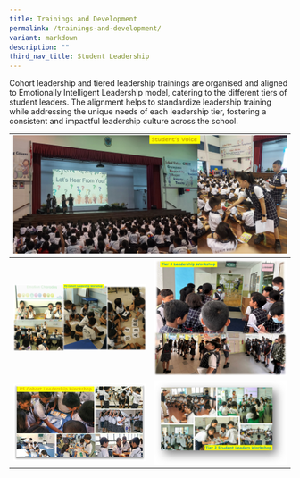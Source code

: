 ```yaml
---
title: Trainings and Development
permalink: /trainings-and-development/
variant: markdown
description: ""
third_nav_title: Student Leadership
---
```

<p>Cohort leadership and tiered leadership trainings are organised and aligned
to Emotionally Intelligent Leadership model, catering to the different
tiers of student leaders. The alignment helps to standardize leadership
training while addressing the unique needs of each leadership tier, fostering
a consistent and impactful leadership culture across the school.
<table style="minWidth: 50px">
<tbody><tr>
<td rowspan="1" colspan="2">
<div class="isomer-image-wrapper">
<img style="width: 100%" height="auto" width="100%" alt="" src="/images/BVPS Experience/Student Leadership/Student_s_voice.jpg">
</div>
</td>
</tr>
<tr>
<th rowspan="1" colspan="1">
<div class="isomer-image-wrapper">
<img style="width: 100%" height="auto" width="100%" alt="" src="/images/BVPS Experience/Student Leadership/P3_Cohort_Leadership_Workshop.jpg">
</div>
</th>
<th rowspan="1" colspan="1">

<div class="isomer-image-wrapper">
<img style="width: 100%" height="auto" width="100%" alt="" src="/images/BVPS Experience/Student Leadership/Tier_3_Leadership_Workshop.jpg">
</div>
</th>
</tr>
<tr>
<td rowspan="1" colspan="1">
<div class="isomer-image-wrapper">
<img style="width: 100%" height="auto" width="100%" alt="" src="/images/BVPS Experience/Student Leadership/P5_Cohort_Leadership_Workshop.jpg">
</div>
</td>
<td rowspan="1" colspan="1">
<div class="isomer-image-wrapper">
<img style="width: 100%" height="auto" width="100%" alt="" src="/images/BVPS Experience/Student Leadership/Tier_2_Leadership_Workshop.jpg">
	</div>
</td>
</tr>
</tbody>
</table></p>